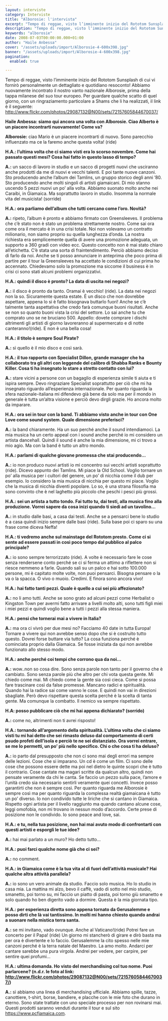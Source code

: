 ```yaml
---
layout: interviste
category: Interviste
title: "Alborosie: l'intervista"
excerpt: "Tempo di reggae, visto l’imminente inizio del Rototom Sunsplash di cui vi fornirò personalmente un dettagliato e quotidiano resoconto! Abbiamo nuovamente incontrato il nostro vanto nazionale Alborosie"
description: "Tempo di reggae, visto l’imminente inizio del Rototom Sunsplash di cui vi fornirò personalmente un dettagliato e quotidiano resoconto! Abbiamo nuovamente incontrato il nostro vanto nazionale Alborosie"
keywords: "alborosie"
date: 2008-07-03T00:00:00.000+01:00
author: "Haile Anbessa"
cover: "/assets/uploads/import/Alborosie-4-600x398.jpg"
banner: "/assets/uploads/import/Alborosie-4-600x398.jpg"
pagination:
  enabled: true

---
```


Tempo di reggae, visto l’imminente inizio del Rototom Sunsplash di cui vi fornirò personalmente un dettagliato e quotidiano resoconto! Abbiamo nuovamente incontrato il nostro vanto nazionale Alborosie, prima della tappa milanese del suo tour europeo. Per guardare qualche scatto di quel giorno, con un ringraziamento particolare a Shams che li ha realizzati, il link è il seguente: http://www.flickr.com/photos/29087132@N00/sets/72157605844670037/

**Haile Anbessa: siamo qui ancora una volta con Alborosie. Ciao Alberto è un piacere incontrarti nuovamente! Come va?**

**Alborosie:** ciao Mario è un piacere incontrarti di nuovo. Sono  parecchio influenzato ma ce la faremo anche questa volta! (ride)

**H.A.: l’ultima volta che ci siamo visti era lo scorso novembre. Come hai passato questi mesi? Cosa hai fatto in questo lasso di tempo?**

**A.:** un sacco di lavoro in studio e un sacco di progetti nuovi che usciranno anche prodotti da me di nuovi e vecchi talenti. E poi tante nuove canzoni. Sto producendo anche l’album dei Tamlins, un gruppo storico degli anni ’80. Sto producendo anche molti singoli di artisti giamaicani. Di mio stanno uscendo 5 pezzi nuovi un po’ alla volta. Abbiamo suonato molto anche nei Caraibi, in Giamaica. Ma soprattutto lavoro in studio. Insomma la normale vita del musicista! (sorride)

**H.A.: ora parliamo dell’album che tutti cercano come l’oro. Novità?**

**A.:** ripeto, l’album è pronto e abbiamo firmato con Greensleeves. Il problema che c’è stato non è stato un problema strettamente nostro. Come sai ora come ora il mercato è in una crisi totale. Noi non volevamo un contratto milionario, non siamo proprio su quella lunghezza d’onda. La nostra richiesta era semplicemente quella di avere una promozione adeguata, un supporto a 360 gradi con video ecc. Questo concetto non è mai stato chiaro all’etichetta. C’è stata una sorta di fraintendimento. Perciò abbiamo deciso di farlo da noi. Anche se ti posso annunciare in anteprima che poco prima di partire per il tour la Greensleeves ha accettato le condizioni di cui prima ho accennato. Chiedevamo solo la promozione ma siccome il business è in crisi ci sono stati alcuni problemi organizzativi.

**H.A.: quindi il disco è pronto? La data di uscita nei negozi?**

**A.:** il disco è pronto da tanto. Oramai è vecchio! (ride). La data nei negozi non la so. Sicuramente questa estate. È un disco che non dovrebbe aspettare, appena lo si è fatto bisognava buttarlo fuori! Anche se c’è talmente tanta aspettativa che credo farà comunque buoni risultati. Anche se non so quanto buoni vista la crisi del settore. Lo sai anche tu che comprato uno se ne bruciano 500. Appello: dovete comprare i dischi altrimenti gli artisti di giorno lavoreranno al supermercato e di notte canteranno!(ride). E non è una bella cosa!

**H.A.: il titolo è sempre Soul Pirate?**

**A.:** sì quello è il mio disco e così sarà.

**H.A.: il tuo rapporto con Specialist Dillon, grande manager che ha collaborato tra gli altri con leggende del calibro di Shabba Ranks e Bounty Killer. Cosa ti ha insegnato lo stare a stretto contatto con lui?**

**A.:** stare vicini a persone con un bagaglio di esperienza simile ti aiuta e ti ispira sempre. Devo ringraziare Specialist soprattutto per ciò che mi ha insegnato riguardo all’esperienza internazionale. Per quanto riguarda la sfera nazionale-italiana mi difendevo già bene da solo ma per il mondo in generale è tutta un’altra visione e perciò devo dirgli grazie. Ho ancora molto da imparare.

**H.A.: ora sei in tour con la band. Ti abbiamo visto anche in tour con One Love come sound system. Quale dimensione preferisci?**

**A.:** la band chiaramente. Ha un suo perché anche il sound intendiamoci. La mia musica ha un certo appeal con i sound anche perché io mi considero un artista dancehall. Quindi il sound è anche la mia dimensione, mi ci trovo a mio agio. Ma con la band è tutto un altro mondo.

**H.A.: parlami di qualche giovane promessa che stai producendo…**

**A.:** io non produco nuovi artisti io mi concentro sui vecchi artisti soprattutto (ride). Dicevo appunto dei Tamlins. Mi piace la Old School. Voglio tornare un po’ alla musica per i cultori del genere, un po’ di nicchia come il dub per esempio. Io considero la mia musica di nicchia per questo mi piace. Voglio che la musica di nicchia diventi popolare. Lo so, è una strana filosofia ma sono convinto che è nel laghetto più piccolo che peschi i pesci più grossi.

**H.A.: sei un artista a tutto tondo. Fai tutto tu, dai testi, alla musica fino alla produzione. Vorrei sapere da cosa inizi quando ti siedi ad un tavolino…**

**A.:** in studio dalle basi, a casa dai testi. Anche se a pensarci bene lo studio è a casa quindi inizio sempre dalle basi (ride). Sulla base poi ci sparo su una frase come diceva Neffa!

**H.A.: ti vedremo anche sul mainstage del Rototom presto. Come ci si sente ad essere passati in così poco tempo dal pubblico al palco principale?**

**A.:** io sono sempre terrorizzato (ride). A volte è necessario fare le cose senza rendersene conto perché se ci si ferma un attimo a riflettere non si riesce nemmeno a farle. Quando sali su un palco e hai sotto 100.000 persone, mi è capitato molte volte, non puoi pensarci. Bisogna pensare o la va o la spacca. O vivo o muoio. Credimi. E finora sono ancora vivo!

**H.A.: hai fatto tanti pezzi. Quale è quello a cui sei più affezionato?**

**A.:** no li amo tutti. Anche se sono grato ad alcuni pezzi come Herbalist o Kingston Town per avermi fatto arrivare a livelli molto alti, sono tutti figli miei i miei pezzi e quindi voglio bene a tutti i pezzi alla stessa maniera.

**H.A.: pensi che tornerai mai a vivere in Italia?**

**A.:** ma ora ci vivrò per due mesi no? Facciamo 40 date in tutta Europa! Tornare a vivere qui non avrebbe senso dopo che si è costruito tutto questo. Dovrei forse buttare via tutto? La cosa funziona perché è cominciata proprio dalla Giamaica. Se fosse iniziata da qui non avrebbe funzionato allo stesso modo.

**H.A.: anche perché coi tempi che corrono qua da noi…**

**A.:** wow..non so cosa dire. Sono senza parole non tanto per il governo che è cambiato. Sono senza parole più che altro per chi vota questa gente. Mi chiedo come mai. Mi chiedo come la gente sia così cieca. Come si possa fare trascinare così da false promesse. Mancano radici e spiritualità. Quando hai la radice sai come vanno le cose. E quindi non vai in direzioni sbagliate. Però devo rispettare questa scelta perché è la scelta di tanta gente. Ma comunque la combatto. Il nemico va sempre rispettato.

**H.A: posso pubblicare ciò che mi hai appena dichiarato? (sorrido)**

**A.:** come no, altrimenti non ti avrei risposto!

**H.A.: tornando all’argomento della spiritualità. L’ultima volta che ci siamo visti tu mi hai detto che sei rimasto deluso dal comportamento di certi psudo profeti dell’isola e perciò te ne sei distanziato. Ora vorrei entrare, se me lo permetti, un po’ più nello specifico. Chi o che cosa ti ha deluso?**

**A.:** io parto dal presupposto che non ci sono mai degli errori ma sempre delle lezioni. Cose che si imparano. Un cd è come un film. Ci sono delle cose che possono essere dette ma poi nel dietro le quinte scopri che è tutto il contrario. Cose cantate ma magari scritte da qualcun altro, quindi non pensate veramente da chi le canta. Se faccio un pezzo sulla pace, l’amore e l’unità credo sia necessario sentirli veramente quei concetti. Invece posso garantirti che non è sempre così. Per quanto riguarda me Alborosie è sempre così ma per quanto riguarda la complessa realtà giamaicana è tutto un po’ diverso. Io non condivido tutte le liriche che si cantano in Giamaica. Rispetto ogni artista per il livello raggiunto ma quando cantano alcune cose, leggi omofobia, non mi trovano in nessun modo d’accordo. Certe prese di posizione non le condivido. Io sono peace and love, sai.

**H.A.: e tu, nella tua posizione, non hai mai avuto modo di confrontarti con questi artisti e esporgli le tue idee?**

**A.:** hai mai parlato a un muro? Ho detto tutto…

**H.A.: puoi farci qualche nome già che ci sei?**

**A.:** no comment.

**H.A.: in Giamaica come è la tua vita al di fuori dell’attività musicale? Hai qualche altra attività parallela?**

**A.:** io sono un vero animale da studio. Faccio solo musica. Ho lo studio in casa mia. La mattina mi alzo, bevo il caffè, vado di sotto nel mio studio, smanetto, poi torno su, mi faccio un piatto di pasta, poi torno giù smanetto e solo quando ho ben digerito vado a dormire. Questa è la mia giornata tipo.

**H.A.: per esperienza diretta sono appena tornato da Gerusalemme e posso dirti che là vai tantissimo. In molti mi hanno chiesto quando andrai a suonare nella mistica terra santa.**

**A.:** se mi invitano, vado ovunque. Anche al Vaticano!(ride) Potrei fare un concerto per il Papa! (ride) Un giorno mi stancherò di girare e dirò basta ma per ora è divertente e lo faccio. Gerusalemme la cito spesso nelle mie canzoni perché è la terra natale del Maestro. La amo molto. Andarci per cantare sarebbe una pura virgola. Andrei per vedere, per carpire, per sentire quei profumi…

**H.A.: ultima domanda. Ho visto del merchandising col tuo nome. Puoi parlarcene? (n.d.r. le foto al link: http://www.flickr.com/photos/29087132@N00/sets/72157605844670037/)**

**A.:** sì abbiamo una linea di merchandising ufficiale. Abbiamo spille, tazze, canottiere, t-shirt, borse, bandiere, e placche con le mie foto che durano in eterno. Sono state trattate con uno speciale processo per non rovinarsi mai. Questi prodotti saranno venduti durante il tour e sul sito https://www.pcfjamaica.com.